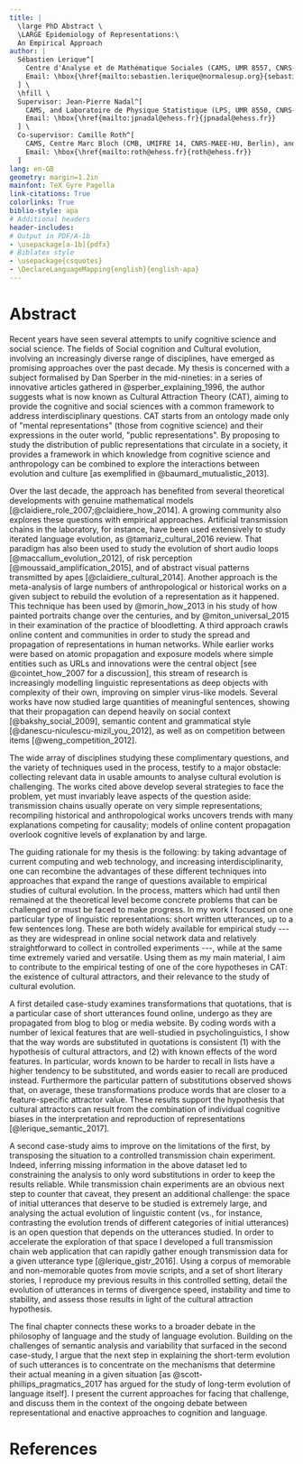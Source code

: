 ```yaml
---
title: |
  \large PhD Abstract \
  \LARGE Epidemiology of Representations:\
  An Empirical Approach
author: |
  Sébastien Lerique^[
    Centre d'Analyse et de Mathématique Sociales (CAMS, UMR 8557, CNRS-EHESS, Paris).
    Email: \hbox{\href{mailto:sebastien.lerique@normalesup.org}{sebastien.lerique@normalesup.org}}.
  ] \
  \hfill \
  Supervisor: Jean-Pierre Nadal^[
    CAMS, and Laboratoire de Physique Statistique (LPS, UMR 8550, CNRS-ENS-UPMC-Univ. Paris Diderot, Paris).
    Email: \hbox{\href{mailto:jpnadal@ehess.fr}{jpnadal@ehess.fr}}
  ] \
  Co-supervisor: Camille Roth^[
    CAMS, Centre Marc Bloch (CMB, UMIFRE 14, CNRS-MAEE-HU, Berlin), and Sciences Po, médialab (Paris).
    Email: \hbox{\href{mailto:roth@ehess.fr}{roth@ehess.fr}}
  ]
lang: en-GB
geometry: margin=1.2in
mainfont: TeX Gyre Pagella
link-citations: True
colorlinks: True
biblio-style: apa
# Additional headers
header-includes:
# Output in PDF/A-1b
- \usepackage[a-1b]{pdfx}
# Biblatex style
- \usepackage{csquotes}
- \DeclareLanguageMapping{english}{english-apa}
---
```


# Abstract

Recent years have seen several attempts to unify cognitive science and social science.
The fields of Social cognition and Cultural evolution, involving an increasingly diverse range of disciplines, have emerged as promising approaches over the past decade.
My thesis is concerned with a subject formalised by Dan Sperber in the mid-nineties:
in a series of innovative articles gathered in @sperber_explaining_1996, the author suggests what is now known as Cultural Attraction Theory (CAT), aiming to provide the cognitive and social sciences with a common framework to address interdisciplinary questions.
CAT starts from an ontology made only of "mental representations" (those from cognitive science) and their expressions in the outer world, "public representations".
By proposing to study the distribution of public representations that circulate in a society, it provides a framework in which knowledge from cognitive science and anthropology can be combined to explore the interactions between evolution and culture [as exemplified in @baumard_mutualistic_2013].

<!-- Cultural Attraction Theory starts from an ontology made of "mental representations" (those from cognitive science) and their expressions in the outer world, "public representations". It proposes to study the distribution of public representations that circulate in a society, and combine knowledge from cognitive science and anthropology to explain their evolution. As Sperber argues, this naturalistic approach builds on cognitive principles, is amenable to and can benefit from anthropological works, and allows interdisciplinary questions to be rephrased in terms of epidemiology of representations. For instance: what types of representations are only weakly transformed as they are interpreted and produced anew by successive people? Those representations, spreading wider than the others, become cultural. Are they attractors for the interpretation-reproduction process of representations? If so, which cognitive modules are involved in the stability of such representations? -->

Over the last decade, the approach has benefited from several theoretical developments with genuine mathematical models [@claidiere_role_2007;@claidiere_how_2014].
A growing community also explores these questions with empirical approaches.
Artificial transmission chains in the laboratory, for instance, have been used extensively to study iterated language evolution, as @tamariz_cultural_2016 review.
That paradigm has also been used to study the evolution of short audio loops [@maccallum_evolution_2012], of risk perception [@moussaid_amplification_2015], and of abstract visual patterns transmitted by apes [@claidiere_cultural_2014].
Another approach is the meta-analysis of large numbers of anthropological or historical works on a given subject to rebuild the evolution of a representation as it happened.
This technique has been used by @morin_how_2013 in his study of how painted portraits change over the centuries, and by @miton_universal_2015 in their examination of the practice of bloodletting.
A third approach crawls online content and communities in order to study the spread and propagation of representations in human networks.
While earlier works were based on atomic propagation and exposure models where simple entities such as URLs and innovations were the central object [see @cointet_how_2007 for a discussion], this stream of research is increasingly modelling linguistic representations as deep objects with complexity of their own, improving on simpler virus-like models.
Several works have now studied large quantities of meaningful sentences, showing that their propagation can depend heavily on social context [@bakshy_social_2009], semantic content and grammatical style [@danescu-niculescu-mizil_you_2012], as well as on competition between items [@weng_competition_2012].

The wide array of disciplines studying these complimentary questions, and the variety of techniques used in the process, testify to a major obstacle:
collecting relevant data in usable amounts to analyse cultural evolution is challenging.
The works cited above develop several strategies to face the problem, yet must invariably leave aspects of the question aside:
transmission chains usually operate on very simple representations;
recompiling historical and anthropological works uncovers trends with many explanations competing for causality;
models of online content propagation overlook cognitive levels of explanation by and large.

The guiding rationale for my thesis is the following:
by taking advantage of current computing and web technology, and increasing interdisciplinarity, one can recombine the advantages of these different techniques into approaches that expand the range of questions available to empirical studies of cultural evolution.
In the process, matters which had until then remained at the theoretical level become concrete problems that can be challenged or must be faced to make progress.
In my work I focused on one particular type of linguistic representations: short written utterances, up to a few sentences long.
These are both widely available for empirical study --- as they are widespread in online social network data and relatively straightforward to collect in controlled experiments ---, while at the same time extremely varied and versatile.
Using them as my main material, I aim to contribute to the empirical testing of one of the core hypotheses in CAT: the existence of cultural attractors, and their relevance to the study of cultural evolution.

A first detailed case-study examines transformations that quotations, that is a particular case of short utterances found online, undergo as they are propagated from blog to blog or media website.
By coding words with a number of lexical features that are well-studied in psycholinguistics, I show that the way words are substituted in quotations is consistent (1) with the hypothesis of cultural attractors, and (2) with known effects of the word features.
In particular, words known to be harder to recall in lists have a higher tendency to be substituted, and words easier to recall are produced instead.
Furthermore the particular pattern of substitutions observed shows that, on average, these transformations produce words that are closer to a feature-specific attractor value.
These results support the hypothesis that cultural attractors can result from the combination of individual cognitive biases in the interpretation and reproduction of representations [@lerique_semantic_2017].

A second case-study aims to improve on the limitations of the first, by transposing the situation to a controlled transmission chain experiment.
Indeed, inferring missing information in the above dataset led to constraining the analysis to only word substitutions in order to keep the results reliable.
While transmission chain experiments are an obvious next step to counter that caveat, they present an additional challenge:
the space of initial utterances that deserve to be studied is extremely large, and analysing the actual evolution of linguistic content (vs., for instance, contrasting the evolution trends of different categories of initial utterances) is an open question that depends on the utterances studied.
In order to accelerate the exploration of that space I developed a full transmission chain web application that can rapidly gather enough transmission data for a given utterance type [@lerique_gistr_2016].
Using a corpus of memorable and non-memorable quotes from movie scripts, and a set of short literary stories, I reproduce my previous results in this controlled setting, detail the evolution of utterances in terms of divergence speed, instability and time to stability, and assess those results in light of the cultural attraction hypothesis.

The final chapter connects these works to a broader debate in the philosophy of language and the study of language evolution.
Building on the challenges of semantic analysis and variability that surfaced in the second case-study, I argue that the next step in explaining the short-term evolution of such utterances is to concentrate on the mechanisms that determine their actual meaning in a given situation [as @scott-phillips_pragmatics_2017 has argued for the study of long-term evolution of language itself].
I present the current approaches for facing that challenge, and discuss them in the context of the ongoing debate between representational and enactive approaches to cognition and language.


# References

<!-- filled by pandoc-citeproc -->
